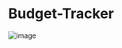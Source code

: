 # Budget-Tracker

![image](https://github.com/user-attachments/assets/e9a69158-bfba-460e-94b5-498347bec773)

